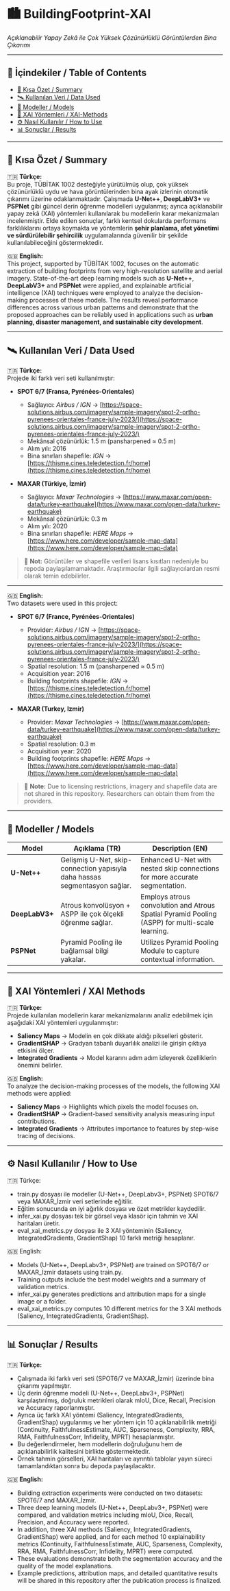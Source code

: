# 🏙️ BuildingFootprint-XAI  
*Açıklanabilir Yapay Zekâ ile Çok Yüksek Çözünürlüklü Görüntülerden Bina Çıkarımı*  

---

## 📑 İçindekiler / Table of Contents  
- [🚀 Kısa Özet / Summary](#-kısa-özet--summary)   
- [🛰️ Kullanılan Veri / Data Used](#-kullanılan-veri--data-used)
- [🧠 Modeller / Models](#-modeller--models)
- [🔎 XAI Yöntemleri / XAI-Methods](#-xai-yöntemleri--xai-methods)
- [⚙️ Nasıl Kullanılır / How to Use](#-nasıl-kullanılır--how-to-use)
- [📊 Sonuçlar / Results](#-sonuçlar--results)


---

## 🚀 Kısa Özet / Summary  

🇹🇷 **Türkçe:**  
Bu proje, TÜBİTAK 1002 desteğiyle yürütülmüş olup, çok yüksek çözünürlüklü uydu ve hava görüntülerinden bina ayak izlerinin otomatik çıkarımı üzerine odaklanmaktadır. Çalışmada **U-Net++**, **DeepLabV3+** ve **PSPNet** gibi güncel derin öğrenme modelleri uygulanmış; ayrıca açıklanabilir yapay zekâ (XAI) yöntemleri kullanılarak bu modellerin karar mekanizmaları incelenmiştir. Elde edilen sonuçlar, farklı kentsel dokularda performans farklılıklarını ortaya koymakta ve yöntemlerin **şehir planlama, afet yönetimi ve sürdürülebilir şehircilik** uygulamalarında güvenilir bir şekilde kullanılabileceğini göstermektedir.  

🇬🇧 **English:**  
This project, supported by TÜBİTAK 1002, focuses on the automatic extraction of building footprints from very high-resolution satellite and aerial imagery. State-of-the-art deep learning models such as **U-Net++**, **DeepLabV3+** and **PSPNet** were applied, and explainable artificial intelligence (XAI) techniques were employed to analyze the decision-making processes of these models. The results reveal performance differences across various urban patterns and demonstrate that the proposed approaches can be reliably used in applications such as **urban planning, disaster management, and sustainable city development**.  

---

## 🛰️ Kullanılan Veri / Data Used  

🇹🇷 **Türkçe:**  
Projede iki farklı veri seti kullanılmıştır:  

- **SPOT 6/7 (Fransa, Pyrénées-Orientales)**  
  - Sağlayıcı: *Airbus / IGN* → [https://space-solutions.airbus.com/imagery/sample-imagery/spot-2-ortho-pyrenees-orientales-france-july-2023/](https://space-solutions.airbus.com/imagery/sample-imagery/spot-2-ortho-pyrenees-orientales-france-july-2023/)  
  - Mekânsal çözünürlük: 1.5 m (pansharpened ≈ 0.5 m)  
  - Alım yılı: 2016  
  - Bina sınırları shapefile: *IGN* → [https://thisme.cines.teledetection.fr/home](https://thisme.cines.teledetection.fr/home)  

- **MAXAR (Türkiye, İzmir)**  
  - Sağlayıcı: *Maxar Technologies* → [https://www.maxar.com/open-data/turkey-earthquake](https://www.maxar.com/open-data/turkey-earthquake)  
  - Mekânsal çözünürlük: 0.3 m  
  - Alım yılı: 2020  
  - Bina sınırları shapefile: *HERE Maps* → [https://www.here.com/developer/sample-map-data](https://www.here.com/developer/sample-map-data)  

> 📌 **Not:** Görüntüler ve shapefile verileri lisans kısıtları nedeniyle bu repoda paylaşılamamaktadır. Araştırmacılar ilgili sağlayıcılardan resmi olarak temin edebilirler.

---

🇬🇧 **English:**  
Two datasets were used in this project:  

- **SPOT 6/7 (France, Pyrénées-Orientales)**  
  - Provider: *Airbus / IGN* → [https://space-solutions.airbus.com/imagery/sample-imagery/spot-2-ortho-pyrenees-orientales-france-july-2023/](https://space-solutions.airbus.com/imagery/sample-imagery/spot-2-ortho-pyrenees-orientales-france-july-2023/)  
  - Spatial resolution: 1.5 m (pansharpened ≈ 0.5 m)  
  - Acquisition year: 2016  
  - Building footprints shapefile: *IGN* → [https://thisme.cines.teledetection.fr/home](https://thisme.cines.teledetection.fr/home)    

- **MAXAR (Turkey, Izmir)**  
  - Provider: *Maxar Technologies* → [https://www.maxar.com/open-data/turkey-earthquake](https://www.maxar.com/open-data/turkey-earthquake)  
  - Spatial resolution: 0.3 m  
  - Acquisition year: 2020  
  - Building footprints shapefile: *HERE Maps* → [https://www.here.com/developer/sample-map-data](https://www.here.com/developer/sample-map-data)  

> 📌 **Note:** Due to licensing restrictions, imagery and shapefile data are not shared in this repository. Researchers can obtain them from the providers.


---

## 🧠 Modeller / Models  

| Model          | Açıklama (TR) | Description (EN) |
|----------------|---------------|------------------|
| **U-Net++**    | Gelişmiş U-Net, skip-connection yapısıyla daha hassas segmentasyon sağlar. | Enhanced U-Net with nested skip connections for more accurate segmentation. |
| **DeepLabV3+** | Atrous konvolüsyon + ASPP ile çok ölçekli öğrenme sağlar. | Employs atrous convolution and Atrous Spatial Pyramid Pooling (ASPP) for multi-scale learning. |
| **PSPNet**     | Pyramid Pooling ile bağlamsal bilgi yakalar. | Utilizes Pyramid Pooling Module to capture contextual information. |


---

## 🔎 XAI Yöntemleri / XAI Methods  

🇹🇷 **Türkçe:**  
Projede kullanılan modellerin karar mekanizmalarını analiz edebilmek için aşağıdaki XAI yöntemleri uygulanmıştır:  
- **Saliency Maps** → Modelin en çok dikkate aldığı pikselleri gösterir.  
- **GradientSHAP** → Gradyan tabanlı duyarlılık analizi ile girişin çıktıya etkisini ölçer.  
- **Integrated Gradients** → Model kararını adım adım izleyerek özelliklerin önemini belirler.  

🇬🇧 **English:**  
To analyze the decision-making processes of the models, the following XAI methods were applied:  
- **Saliency Maps** → Highlights which pixels the model focuses on.  
- **GradientSHAP** → Gradient-based sensitivity analysis measuring input contributions.  
- **Integrated Gradients** → Attributes importance to features by step-wise tracing of decisions.  

---

## ⚙️ Nasıl Kullanılır / How to Use  

🇹🇷 Türkçe:

- train.py dosyası ile modeller (U-Net++, DeepLabv3+, PSPNet) SPOT6/7 veya MAXAR_İzmir veri setlerinde eğitilir.
- Eğitim sonucunda en iyi ağırlık dosyası ve özet metrikler kaydedilir.
- infer_xai.py dosyası tek bir görsel veya klasör için tahmin ve XAI haritaları üretir.
- eval_xai_metrics.py dosyası ile 3 XAI yönteminin (Saliency, IntegratedGradients, GradientShap) 10 farklı metriği hesaplanır.

🇬🇧 English:

- Models (U-Net++, DeepLabv3+, PSPNet) are trained on SPOT6/7 or MAXAR_İzmir datasets using train.py.
- Training outputs include the best model weights and a summary of validation metrics.
- infer_xai.py generates predictions and attribution maps for a single image or a folder.
- eval_xai_metrics.py computes 10 different metrics for the 3 XAI methods (Saliency, IntegratedGradients, GradientShap).

---

## 📊 Sonuçlar / Results  

🇹🇷 **Türkçe:**

- Çalışmada iki farklı veri seti (SPOT6/7 ve MAXAR_İzmir) üzerinde bina çıkarımı yapılmıştır.
- Üç derin öğrenme modeli (U-Net++, DeepLabv3+, PSPNet) karşılaştırılmış, doğruluk metrikleri olarak mIoU, Dice, Recall, Precision ve Accuracy raporlanmıştır.
- Ayrıca üç farklı XAI yöntemi (Saliency, IntegratedGradients, GradientShap) uygulanmış ve her yöntem için 10 açıklanabilirlik metriği (Continuity, FaithfulnessEstimate, AUC, Sparseness, Complexity, RRA, RMA, FaithfulnessCorr, Infidelity, MPRT) hesaplanmıştır.
- Bu değerlendirmeler, hem modellerin doğruluğunu hem de açıklanabilirlik kalitesini birlikte göstermektedir.
- Örnek tahmin görselleri, XAI haritaları ve ayrıntılı tablolar yayın süreci tamamlandıktan sonra bu depoda paylaşılacaktır.

🇬🇧 **English:**  

- Building extraction experiments were conducted on two datasets: SPOT6/7 and MAXAR_İzmir.
- Three deep learning models (U-Net++, DeepLabv3+, PSPNet) were compared, and validation metrics including mIoU, Dice, Recall, Precision, and Accuracy were reported.
- In addition, three XAI methods (Saliency, IntegratedGradients, GradientShap) were applied, and for each method 10 explainability metrics (Continuity, FaithfulnessEstimate, AUC, Sparseness, Complexity, RRA, RMA, FaithfulnessCorr, Infidelity, MPRT) were computed.
- These evaluations demonstrate both the segmentation accuracy and the quality of the model explanations.
- Example predictions, attribution maps, and detailed quantitative results will be shared in this repository after the publication process is finalized.



